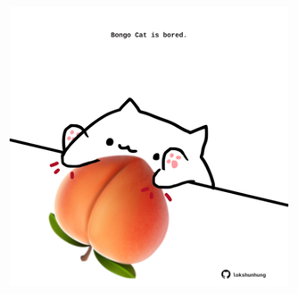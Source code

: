 <!-- built at 10/04/2024, 22:00:50 UTC -->
<p align="center">
  <img width="500" height="500" src="./ReadmeImage.svg">
</p>
